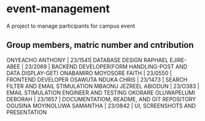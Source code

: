 # event-management
A project to manage participants for campus event 
## Group members, matric number and cntribution
ONYEACHO ANTHONY | 23/1541| DATABASE DESIGN
RAPHAEL EJIRE-ABEE | 23/2069 | BACKEND DEVELOPER(FORM HANDLING-POST AND DATA DISPLAY-GET)
ONABAMIRO MOYOSORE FAITH | 23/0550 | FRONTEND DEVELOPER
OSAWUTA NDUKA CHRIS | 23/1473 | SEARCH FILTER AND EMAIL STIMULATION
MBAONU JEZREEL ABIODUN | 23/O383 | EMAIL STIMULATION ENGINEER AND TESTING
OKORARE OLUWAPELUMI DEBORAH | 23/1657 | DOCUMENTATIOM, README, AND GIT REPOSITORY
OGUSINA MOYINOLUWA SAMANTHA | 23/0842 | UI, SCREENSHOTS AND PRESENTATION
